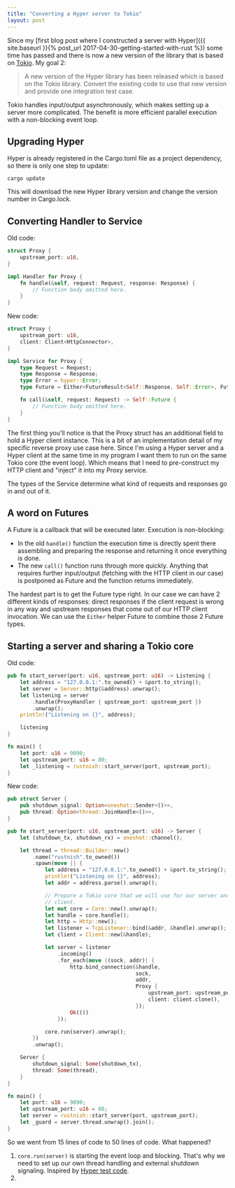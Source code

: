 ```yaml
---
title: "Converting a Hyper server to Tokio"
layout: post
---
```


Since my [first blog post where I constructed a server with Hyper]({{ site.baseurl }}{% post_url 2017-04-30-getting-started-with-rust %}) some time has passed and there is now a new version of the library that is based on [Tokio](https://tokio.rs). My goal 2:

> A new version of the Hyper library has been released which is
> based on the Tokio library. Convert the existing code to use that new version
> and provide one integration test case.

Tokio handles input/output asynchronously, which makes setting up a server more complicated. The benefit is more efficient parallel execution with a non-blocking event loop.

## Upgrading Hyper

Hyper is already registered in the Cargo.toml file as a project dependency, so there is only one step to update:

```
cargo update
```

This will download the new Hyper library version and change the version number in Cargo.lock.

## Converting Handler to Service

Old code:

```rust
struct Proxy {
    upstream_port: u16,
}

impl Handler for Proxy {
    fn handle(&self, request: Request, response: Response) {
        // Function body omitted here.
    }
}
```

New code:

```rust
struct Proxy {
    upstream_port: u16,
    client: Client<HttpConnector>,
}

impl Service for Proxy {
    type Request = Request;
    type Response = Response;
    type Error = hyper::Error;
    type Future = Either<FutureResult<Self::Response, Self::Error>, FutureResponse>;

    fn call(&self, request: Request) -> Self::Future {
        // Function body omitted here.
    }
}
```

The first thing you'll notice is that the Proxy struct has an additional field to hold a Hyper client instance. This is a bit of an implementation detail of my specific reverse proxy use case here. Since I'm using a Hyper server and a Hyper client at the same time in my program I want them to run on the same Tokio core (the event loop). Which means that I need to pre-construct my HTTP client and "inject" it into my Proxy service.

The types of the Service determine what kind of requests and responses go in and out of it.

## A word on Futures

A Future is a callback that will be executed later. Execution is non-blocking:

* In the old ```handle()``` function the execution time is directly spent there assembling and preparing the response and returning it once everything is done.
* The new ```call()``` function runs through more quickly. Anything that requires further input/output (fetching with the HTTP client in our case) is postponed as Future and the function returns immediately.

The hardest part is to get the Future type right. In our case we can have 2 different kinds of responses: direct responses if the client request is wrong in any way and upstream responses that come out of our HTTP client invocation. We can use the ```Either``` helper Future to combine those 2 Future types.

## Starting a server and sharing a Tokio core

Old code:

```rust
pub fn start_server(port: u16, upstream_port: u16) -> Listening {
    let address = "127.0.0.1:".to_owned() + &port.to_string();
    let server = Server::http(&address).unwrap();
    let listening = server
        .handle(ProxyHandler { upstream_port: upstream_port })
        .unwrap();
    println!("Listening on {}", address);

    listening
}

fn main() {
    let port: u16 = 9090;
    let upstream_port: u16 = 80;
    let _listening = rustnish::start_server(port, upstream_port);
}
```

New code:

```rust
pub struct Server {
    pub shutdown_signal: Option<oneshot::Sender<()>>,
    pub thread: Option<thread::JoinHandle<()>>,
}

pub fn start_server(port: u16, upstream_port: u16) -> Server {
    let (shutdown_tx, shutdown_rx) = oneshot::channel();

    let thread = thread::Builder::new()
        .name("rustnish".to_owned())
        .spawn(move || {
            let address = "127.0.0.1:".to_owned() + &port.to_string();
            println!("Listening on {}", address);
            let addr = address.parse().unwrap();

            // Prepare a Tokio core that we will use for our server and our
            // client.
            let mut core = Core::new().unwrap();
            let handle = core.handle();
            let http = Http::new();
            let listener = TcpListener::bind(&addr, &handle).unwrap();
            let client = Client::new(&handle);

            let server = listener
                .incoming()
                .for_each(move |(sock, addr)| {
                    http.bind_connection(&handle,
                                         sock,
                                         addr,
                                         Proxy {
                                             upstream_port: upstream_port,
                                             client: client.clone(),
                                         });
                    Ok(())
                });

            core.run(server).unwrap();
        })
        .unwrap();

    Server {
        shutdown_signal: Some(shutdown_tx),
        thread: Some(thread),
    }
}

fn main() {
    let port: u16 = 9090;
    let upstream_port: u16 = 80;
    let server = rustnish::start_server(port, upstream_port);
    let _guard = server.thread.unwrap().join();
}
```

So we went from 15 lines of code to 50 lines of code. What happened?

1. ```core.run(server)``` is starting the event loop and blocking. That's why we need to set up our own thread handling and external shutdown signaling. Inspired by [Hyper test code](https://github.com/hyperium/hyper/blob/master/tests/server.rs#L583).
2.